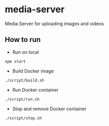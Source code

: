 # media-server

Media Server for uploading images and videos

## How to run

* Run on local

```shell
npm start
```

* Build Docker image

```shell
./script/build.sh
```

* Run Docker container

```shell
./script/run.sh
```

* Stop and remove Docker container

```shell
./script/stop.sh
```

